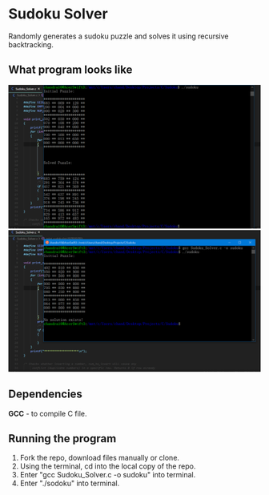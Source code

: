 # Sudoku Solver
Randomly generates a sudoku puzzle and solves it using recursive backtracking.

## What program looks like

![alt text-2](pictures/sudoku_pic_2.png "Solved Puzzle")
![alt text-1](pictures/sudoku_pic_1.png "No Solution to Puzzle") 

## Dependencies

**GCC** - to compile C file.

## Running the program

1. Fork the repo, download files manually or clone.
2. Using the terminal, cd into the local copy of the repo.
3. Enter "gcc Sudoku_Solver.c -o sudoku" into terminal.
4. Enter "./sodoku" into terminal.
